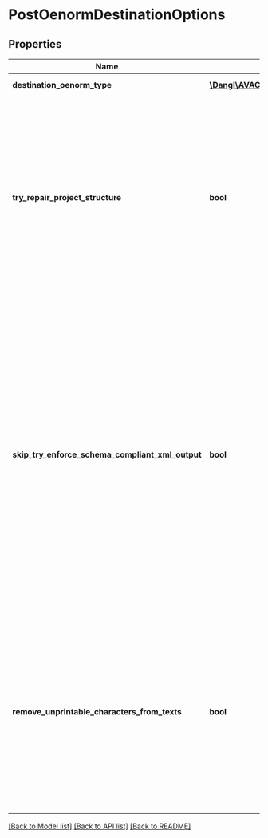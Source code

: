 # PostOenormDestinationOptions

## Properties
Name | Type | Description | Notes
------------ | ------------- | ------------- | -------------
**destination_oenorm_type** | [**\Dangl\AVACloud\Model\DestinationOenormType**](DestinationOenormType.md) | Defaults to Lv2015 | 
**try_repair_project_structure** | **bool** | Defaults to false. If this is enabled, the converter will try to ensure that the project structure can be mapped to Oenorm. It might introduce additional group levels to ensure a compatible target | 
**skip_try_enforce_schema_compliant_xml_output** | **bool** | If this option is enabled, AVACloud will not attempt to force a schema-compliant Xml output for ÖNorm targets that are Xml based. By default, AVACloud will try to add required fields, even if no data is present, with sensible defaults. This behavior can be disabled with this option. | 
**remove_unprintable_characters_from_texts** | **bool** | If this is enabled, unprintable characters are removed from text elements. Otherwise, the conversion might fail in case some text content contains characters that are not allowed in XML output formats. | 

[[Back to Model list]](../README.md#documentation-for-models) [[Back to API list]](../README.md#documentation-for-api-endpoints) [[Back to README]](../README.md)


